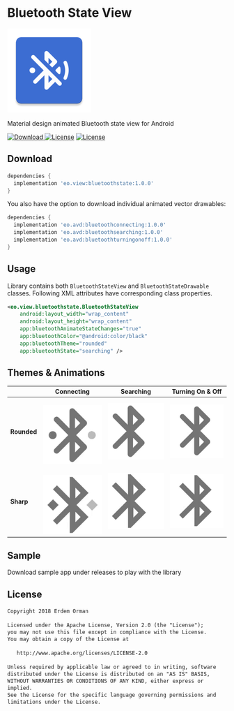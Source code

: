 # Bluetooth State View
![Icon](/sample/src/main/res/mipmap-xxxhdpi/ic_launcher.png)

Material design animated Bluetooth state view for Android

[ ![Download](https://api.bintray.com/packages/eo/view/bluetoothstate/images/download.svg) ](https://bintray.com/eo/view/bluetoothstate/_latestVersion)
[![License](https://img.shields.io/badge/license-Apache%202.0-green.svg)](https://github.com/eo/battery-meter-view/blob/master/LICENSE)
[![License](https://img.shields.io/badge/minSdkVersion-19-red.svg)](https://developer.android.com/about/dashboards/)

Download
--------
```groovy
dependencies {
  implementation 'eo.view:bluetoothstate:1.0.0'
}
```

You also have the option to download individual animated vector drawables:
```groovy
dependencies {
  implementation 'eo.avd:bluetoothconnecting:1.0.0'
  implementation 'eo.avd:bluetoothsearching:1.0.0'
  implementation 'eo.avd:bluetoothturningonoff:1.0.0'
}
```

Usage
-----
Library contains both `BluetoothStateView` and `BluetoothStateDrawable` classes. Following XML attributes have corresponding class properties.

```xml
<eo.view.bluetoothstate.BluetoothStateView
    android:layout_width="wrap_content"
    android:layout_height="wrap_content"
    app:bluetoothAnimateStateChanges="true"
    app:bluetoothColor="@android:color/black"
    app:bluetoothTheme="rounded"
    app:bluetoothState="searching" />
```

Themes & Animations
---------------
|   | Connecting | Searching | Turning On & Off
| - | ---------- | --------- | ----------------
**Rounded** | ![Rounded Connecting](/images/connecting_rounded.gif) | ![Rounded Searching](/images/searching_rounded.gif) | ![Rounded Turning On/Off](/images/turningonoff_rounded.gif)
**Sharp** | ![Sharp Connecting](/images/connecting_sharp.gif) | ![Sharp Searching](/images/searching_sharp.gif) | ![Sharp Turning On/Off](/images/turningonoff_sharp.gif)

Sample
------
Download sample app under releases to play with the library

License
-------

    Copyright 2018 Erdem Orman

    Licensed under the Apache License, Version 2.0 (the "License");
    you may not use this file except in compliance with the License.
    You may obtain a copy of the License at

       http://www.apache.org/licenses/LICENSE-2.0

    Unless required by applicable law or agreed to in writing, software
    distributed under the License is distributed on an "AS IS" BASIS,
    WITHOUT WARRANTIES OR CONDITIONS OF ANY KIND, either express or implied.
    See the License for the specific language governing permissions and
    limitations under the License.
